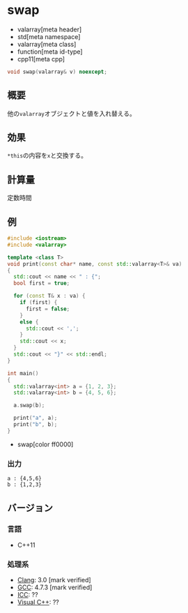 # swap
* valarray[meta header]
* std[meta namespace]
* valarray[meta class]
* function[meta id-type]
* cpp11[meta cpp]

```cpp
void swap(valarray& v) noexcept;
```

## 概要
他の`valarray`オブジェクトと値を入れ替える。


## 効果
`*this`の内容を`x`と交換する。


## 計算量
定数時間


## 例
```cpp example
#include <iostream>
#include <valarray>

template <class T>
void print(const char* name, const std::valarray<T>& va)
{
  std::cout << name << " : {";
  bool first = true;

  for (const T& x : va) {
    if (first) {
      first = false;
    }
    else {
      std::cout << ',';
    }
    std::cout << x;
  }
  std::cout << "}" << std::endl;
}

int main()
{
  std::valarray<int> a = {1, 2, 3};
  std::valarray<int> b = {4, 5, 6};

  a.swap(b);

  print("a", a);
  print("b", b);
}
```
* swap[color ff0000]

### 出力
```
a : {4,5,6}
b : {1,2,3}
```


## バージョン
### 言語
- C++11

### 処理系
- [Clang](/implementation.md#clang): 3.0 [mark verified]
- [GCC](/implementation.md#gcc): 4.7.3 [mark verified]
- [ICC](/implementation.md#icc): ??
- [Visual C++](/implementation.md#visual_cpp): ??
